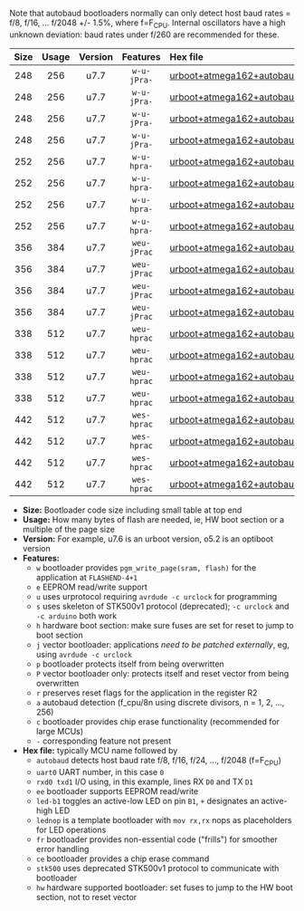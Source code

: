 Note that autobaud bootloaders normally can only detect host baud rates = f/8, f/16, ... f/2048 +/- 1.5%, where f=F<sub>CPU</sub>. Internal oscillators have a high unknown deviation: baud rates under f/260 are recommended for these.

|Size|Usage|Version|Features|Hex file|
|:-:|:-:|:-:|:-:|:--|
|248|256|u7.7|`w-u-jPra-`|[urboot+atmega162+autobaud_uart0_rxd0_txd1_led+b0.hex](https://raw.githubusercontent.com/stefanrueger/urboot.hex/main/mcus/atmega162/autobaud/urboot+atmega162+autobaud_uart0_rxd0_txd1_led+b0.hex)|
|248|256|u7.7|`w-u-jPra-`|[urboot+atmega162+autobaud_uart0_rxd0_txd1_lednop.hex](https://raw.githubusercontent.com/stefanrueger/urboot.hex/main/mcus/atmega162/autobaud/urboot+atmega162+autobaud_uart0_rxd0_txd1_lednop.hex)|
|248|256|u7.7|`w-u-jPra-`|[urboot+atmega162+autobaud_uart1_rxb2_txb3_led+b0.hex](https://raw.githubusercontent.com/stefanrueger/urboot.hex/main/mcus/atmega162/autobaud/urboot+atmega162+autobaud_uart1_rxb2_txb3_led+b0.hex)|
|248|256|u7.7|`w-u-jPra-`|[urboot+atmega162+autobaud_uart1_rxb2_txb3_lednop.hex](https://raw.githubusercontent.com/stefanrueger/urboot.hex/main/mcus/atmega162/autobaud/urboot+atmega162+autobaud_uart1_rxb2_txb3_lednop.hex)|
|252|256|u7.7|`w-u-hpra-`|[urboot+atmega162+autobaud_uart0_rxd0_txd1_led+b0_fr_hw.hex](https://raw.githubusercontent.com/stefanrueger/urboot.hex/main/mcus/atmega162/autobaud/urboot+atmega162+autobaud_uart0_rxd0_txd1_led+b0_fr_hw.hex)|
|252|256|u7.7|`w-u-hpra-`|[urboot+atmega162+autobaud_uart0_rxd0_txd1_lednop_fr_hw.hex](https://raw.githubusercontent.com/stefanrueger/urboot.hex/main/mcus/atmega162/autobaud/urboot+atmega162+autobaud_uart0_rxd0_txd1_lednop_fr_hw.hex)|
|252|256|u7.7|`w-u-hpra-`|[urboot+atmega162+autobaud_uart1_rxb2_txb3_led+b0_fr_hw.hex](https://raw.githubusercontent.com/stefanrueger/urboot.hex/main/mcus/atmega162/autobaud/urboot+atmega162+autobaud_uart1_rxb2_txb3_led+b0_fr_hw.hex)|
|252|256|u7.7|`w-u-hpra-`|[urboot+atmega162+autobaud_uart1_rxb2_txb3_lednop_fr_hw.hex](https://raw.githubusercontent.com/stefanrueger/urboot.hex/main/mcus/atmega162/autobaud/urboot+atmega162+autobaud_uart1_rxb2_txb3_lednop_fr_hw.hex)|
|356|384|u7.7|`weu-jPrac`|[urboot+atmega162+autobaud_uart0_rxd0_txd1_ee_led+b0_fr_ce.hex](https://raw.githubusercontent.com/stefanrueger/urboot.hex/main/mcus/atmega162/autobaud/urboot+atmega162+autobaud_uart0_rxd0_txd1_ee_led+b0_fr_ce.hex)|
|356|384|u7.7|`weu-jPrac`|[urboot+atmega162+autobaud_uart0_rxd0_txd1_ee_lednop_fr_ce.hex](https://raw.githubusercontent.com/stefanrueger/urboot.hex/main/mcus/atmega162/autobaud/urboot+atmega162+autobaud_uart0_rxd0_txd1_ee_lednop_fr_ce.hex)|
|356|384|u7.7|`weu-jPrac`|[urboot+atmega162+autobaud_uart1_rxb2_txb3_ee_led+b0_fr_ce.hex](https://raw.githubusercontent.com/stefanrueger/urboot.hex/main/mcus/atmega162/autobaud/urboot+atmega162+autobaud_uart1_rxb2_txb3_ee_led+b0_fr_ce.hex)|
|356|384|u7.7|`weu-jPrac`|[urboot+atmega162+autobaud_uart1_rxb2_txb3_ee_lednop_fr_ce.hex](https://raw.githubusercontent.com/stefanrueger/urboot.hex/main/mcus/atmega162/autobaud/urboot+atmega162+autobaud_uart1_rxb2_txb3_ee_lednop_fr_ce.hex)|
|338|512|u7.7|`weu-hprac`|[urboot+atmega162+autobaud_uart0_rxd0_txd1_ee_led+b0_fr_ce_hw.hex](https://raw.githubusercontent.com/stefanrueger/urboot.hex/main/mcus/atmega162/autobaud/urboot+atmega162+autobaud_uart0_rxd0_txd1_ee_led+b0_fr_ce_hw.hex)|
|338|512|u7.7|`weu-hprac`|[urboot+atmega162+autobaud_uart0_rxd0_txd1_ee_lednop_fr_ce_hw.hex](https://raw.githubusercontent.com/stefanrueger/urboot.hex/main/mcus/atmega162/autobaud/urboot+atmega162+autobaud_uart0_rxd0_txd1_ee_lednop_fr_ce_hw.hex)|
|338|512|u7.7|`weu-hprac`|[urboot+atmega162+autobaud_uart1_rxb2_txb3_ee_led+b0_fr_ce_hw.hex](https://raw.githubusercontent.com/stefanrueger/urboot.hex/main/mcus/atmega162/autobaud/urboot+atmega162+autobaud_uart1_rxb2_txb3_ee_led+b0_fr_ce_hw.hex)|
|338|512|u7.7|`weu-hprac`|[urboot+atmega162+autobaud_uart1_rxb2_txb3_ee_lednop_fr_ce_hw.hex](https://raw.githubusercontent.com/stefanrueger/urboot.hex/main/mcus/atmega162/autobaud/urboot+atmega162+autobaud_uart1_rxb2_txb3_ee_lednop_fr_ce_hw.hex)|
|442|512|u7.7|`wes-hprac`|[urboot+atmega162+autobaud_uart0_rxd0_txd1_ee_led+b0_fr_ce_stk500_hw.hex](https://raw.githubusercontent.com/stefanrueger/urboot.hex/main/mcus/atmega162/autobaud/urboot+atmega162+autobaud_uart0_rxd0_txd1_ee_led+b0_fr_ce_stk500_hw.hex)|
|442|512|u7.7|`wes-hprac`|[urboot+atmega162+autobaud_uart0_rxd0_txd1_ee_lednop_fr_ce_stk500_hw.hex](https://raw.githubusercontent.com/stefanrueger/urboot.hex/main/mcus/atmega162/autobaud/urboot+atmega162+autobaud_uart0_rxd0_txd1_ee_lednop_fr_ce_stk500_hw.hex)|
|442|512|u7.7|`wes-hprac`|[urboot+atmega162+autobaud_uart1_rxb2_txb3_ee_led+b0_fr_ce_stk500_hw.hex](https://raw.githubusercontent.com/stefanrueger/urboot.hex/main/mcus/atmega162/autobaud/urboot+atmega162+autobaud_uart1_rxb2_txb3_ee_led+b0_fr_ce_stk500_hw.hex)|
|442|512|u7.7|`wes-hprac`|[urboot+atmega162+autobaud_uart1_rxb2_txb3_ee_lednop_fr_ce_stk500_hw.hex](https://raw.githubusercontent.com/stefanrueger/urboot.hex/main/mcus/atmega162/autobaud/urboot+atmega162+autobaud_uart1_rxb2_txb3_ee_lednop_fr_ce_stk500_hw.hex)|

- **Size:** Bootloader code size including small table at top end
- **Usage:** How many bytes of flash are needed, ie, HW boot section or a multiple of the page size
- **Version:** For example, u7.6 is an urboot version, o5.2 is an optiboot version
- **Features:**
  + `w` bootloader provides `pgm_write_page(sram, flash)` for the application at `FLASHEND-4+1`
  + `e` EEPROM read/write support
  + `u` uses urprotocol requiring `avrdude -c urclock` for programming
  + `s` uses skeleton of STK500v1 protocol (deprecated); `-c urclock` and `-c arduino` both work
  + `h` hardware boot section: make sure fuses are set for reset to jump to boot section
  + `j` vector bootloader: applications *need to be patched externally*, eg, using `avrdude -c urclock`
  + `p` bootloader protects itself from being overwritten
  + `P` vector bootloader only: protects itself and reset vector from being overwritten
  + `r` preserves reset flags for the application in the register R2
  + `a` autobaud detection (f_cpu/8n using discrete divisors, n = 1, 2, ..., 256)
  + `c` bootloader provides chip erase functionality (recommended for large MCUs)
  + `-` corresponding feature not present
- **Hex file:** typically MCU name followed by
  + `autobaud` detects host baud rate f/8, f/16, f/24, ..., f/2048 (f=F<sub>CPU</sub>)
  + `uart0` UART number, in this case `0`
  + `rxd0 txd1` I/O using, in this example, lines RX `D0` and TX `D1`
  + `ee` bootloader supports EEPROM read/write
  + `led-b1` toggles an active-low LED on pin `B1`, `+` designates an active-high LED
  + `lednop` is a template bootloader with `mov rx,rx` nops as placeholders for LED operations
  + `fr` bootloader provides non-essential code ("frills") for smoother error handling
  + `ce` bootloader provides a chip erase command
  + `stk500` uses deprecated STK500v1 protocol to communicate with bootloader
  + `hw` hardware supported bootloader: set fuses to jump to the HW boot section, not to reset vector
